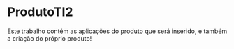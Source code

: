 # ProdutoTI2
Este trabalho contém as aplicações do produto que será inserido, e também a criação do próprio produto!

